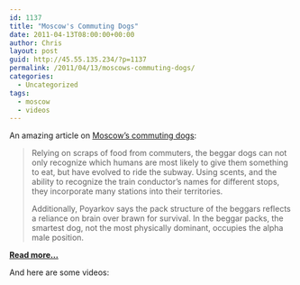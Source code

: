```yaml
---
id: 1137
title: "Moscow's Commuting Dogs"
date: 2011-04-13T08:00:00+00:00
author: Chris
layout: post
guid: http://45.55.135.234/?p=1137
permalink: /2011/04/13/moscows-commuting-dogs/
categories:
  - Uncategorized
tags:
  - moscow
  - videos
---
```

An amazing article on [Moscow&#8217;s commuting dogs](http://www.popsci.com/science/article/2010-01/moscows-stray-dogs-evolving-greater-intelligence-wolf-characteristics-and-mastery-subway):

> Relying on scraps of food from commuters, the beggar dogs can not only recognize which humans are most likely to give them something to eat, but have evolved to ride the subway. Using scents, and the ability to recognize the train conductor&#8217;s names for different stops, they incorporate many stations into their territories.
>
> Additionally, Poyarkov says the pack structure of the beggars reflects a reliance on brain over brawn for survival. In the beggar packs, the smartest dog, not the most physically dominant, occupies the alpha male position.

**[Read more&#8230;](http://www.popsci.com/science/article/2010-01/moscows-stray-dogs-evolving-greater-intelligence-wolf-characteristics-and-mastery-subway)**

And here are some videos:

<p align="center">
</p>

<p align="center">
</p>